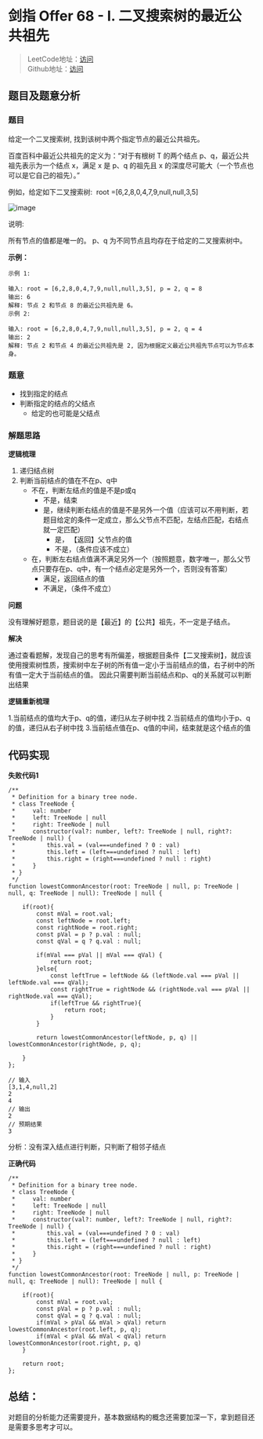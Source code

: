 # 剑指 Offer 68 - I. 二叉搜索树的最近公共祖先
> LeetCode地址：[访问](https://leetcode-cn.com/problems/er-cha-sou-suo-shu-de-zui-jin-gong-gong-zu-xian-lcof/) <br/>
> Github地址：[访问](/)

## 题目及题意分析

### 题目
给定一个二叉搜索树, 找到该树中两个指定节点的最近公共祖先。

百度百科中最近公共祖先的定义为：“对于有根树 T 的两个结点 p、q，最近公共祖先表示为一个结点 x，满足 x 是 p、q 的祖先且 x 的深度尽可能大（一个节点也可以是它自己的祖先）。”

例如，给定如下二叉搜索树:  root =[6,2,8,0,4,7,9,null,null,3,5]

![image](https://assets.leetcode-cn.com/aliyun-lc-upload/uploads/2018/12/14/binarysearchtree_improved.png)

说明:

所有节点的值都是唯一的。
p、q 为不同节点且均存在于给定的二叉搜索树中。


**示例：**

```
示例 1:

输入: root = [6,2,8,0,4,7,9,null,null,3,5], p = 2, q = 8
输出: 6 
解释: 节点 2 和节点 8 的最近公共祖先是 6。
示例 2:

输入: root = [6,2,8,0,4,7,9,null,null,3,5], p = 2, q = 4
输出: 2
解释: 节点 2 和节点 4 的最近公共祖先是 2, 因为根据定义最近公共祖先节点可以为节点本身。

```

### 题意

- 找到指定的结点
- 判断指定的结点的父结点
    - 给定的也可能是父结点

### 解题思路

**逻辑梳理**

1. 递归结点树
2. 判断当前结点的值在不在p、q中
    - 不在，判断左结点的值是不是p或q
        - 不是，结束
        - 是，继续判断右结点的值是不是另外一个值（应该可以不用判断，若题目给定的条件一定成立，那么父节点不匹配，左结点匹配，右结点就一定匹配）
            - 是， 【返回】父节点的值
            - 不是，（条件应该不成立）
    - 在，判断左右结点值满不满足另外一个（按照题意，数字唯一，那么父节点只要存在p、q中，有一个结点必定是另外一个，否则没有答案）
        - 满足，返回结点的值
        - 不满足，（条件不成立）
 
**问题**

没有理解好题意，题目说的是【最近】的【公共】祖先，不一定是子结点。


**解决**

通过查看题解，发现自己的思考有所偏差，根据题目条件【二叉搜索树】，就应该使用搜索树性质，搜索树中左子树的所有值一定小于当前结点的值，右子树中的所有值一定大于当前结点的值。
因此只需要判断当前结点和p、q的关系就可以判断出结果

 
**逻辑重新梳理**

1.当前结点的值均大于p、q的值，递归从左子树中找
2.当前结点的值均小于p、q的值，递归从右子树中找
3.当前结点值在p、q值的中间，结束就是这个结点的值


## 代码实现

**失败代码1**

```
/**
 * Definition for a binary tree node.
 * class TreeNode {
 *     val: number
 *     left: TreeNode | null
 *     right: TreeNode | null
 *     constructor(val?: number, left?: TreeNode | null, right?: TreeNode | null) {
 *         this.val = (val===undefined ? 0 : val)
 *         this.left = (left===undefined ? null : left)
 *         this.right = (right===undefined ? null : right)
 *     }
 * }
 */
function lowestCommonAncestor(root: TreeNode | null, p: TreeNode | null, q: TreeNode | null): TreeNode | null {

	if(root){
        const mVal = root.val;
        const leftNode = root.left;
        const rightNode = root.right;
        const pVal = p ? p.val : null;
        const qVal = q ? q.val : null;

        if(mVal === pVal || mVal === qVal) {
            return root;
        }else{
            const leftTrue = leftNode && (leftNode.val === pVal || leftNode.val === qVal);
            const rightTrue = rightNode && (rightNode.val === pVal || rightNode.val === qVal);
            if(leftTrue && rightTrue){
                return root;
            }
        }

        return lowestCommonAncestor(leftNode, p, q) || lowestCommonAncestor(rightNode, p, q);

    }
};
```


```
// 输入
[3,1,4,null,2]
2
4
// 输出
2
// 预期结果
3
```
分析：没有深入结点进行判断，只判断了相邻子结点

**正确代码**

```
/**
 * Definition for a binary tree node.
 * class TreeNode {
 *     val: number
 *     left: TreeNode | null
 *     right: TreeNode | null
 *     constructor(val?: number, left?: TreeNode | null, right?: TreeNode | null) {
 *         this.val = (val===undefined ? 0 : val)
 *         this.left = (left===undefined ? null : left)
 *         this.right = (right===undefined ? null : right)
 *     }
 * }
 */
function lowestCommonAncestor(root: TreeNode | null, p: TreeNode | null, q: TreeNode | null): TreeNode | null {

	if(root){
        const mVal = root.val;
        const pVal = p ? p.val : null;
        const qVal = q ? q.val : null;
        if(mVal > pVal && mVal > qVal) return lowestCommonAncestor(root.left, p, q);
        if(mVal < pVal && mVal < qVal) return lowestCommonAncestor(root.right, p, q)
    }

    return root;
};
```
## 总结：
对题目的分析能力还需要提升，基本数据结构的概念还需要加深一下，拿到题目还是需要多思考才可以。